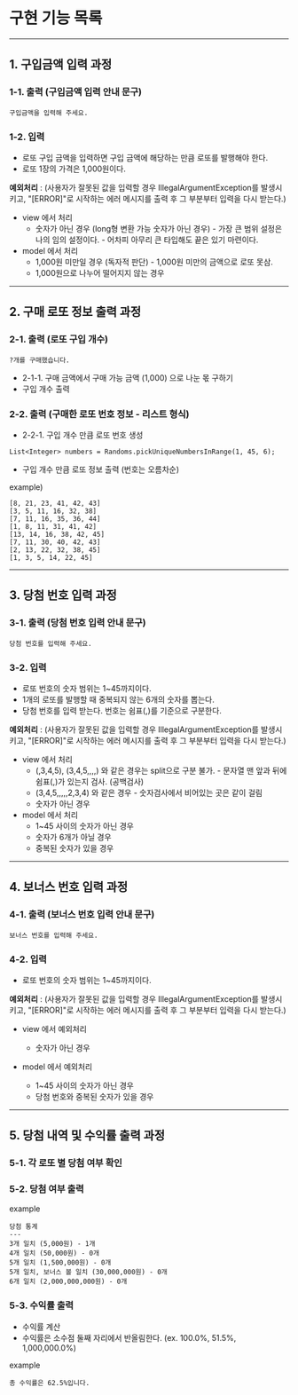 # 구현 기능 목록

***

## 1. 구입금액 입력 과정

### 1-1. 출력 (구입금액 입력 안내 문구)

    구입금액을 입력해 주세요.

### 1-2. 입력

- 로또 구입 금액을 입력하면 구입 금액에 해당하는 만큼 로또를 발행해야 한다.
- 로또 1장의 가격은 1,000원이다.

**예외처리** : (사용자가 잘못된 값을 입력할 경우 IllegalArgumentException를 발생시키고, "[ERROR]"로 시작하는 에러 메시지를 출력 후 그 부분부터 입력을 다시 받는다.)

- view 에서 처리
    - 숫자가 아닌 경우 (long형 변환 가능 숫자가 아닌 경우) - 가장 큰 범위 설정은 나의 임의 설정이다. - 어차피 아무리 큰 타입해도 끝은 있기 마련이다.
- model 에서 처리
    - 1,000원 미만일 경우 (독자적 판단) - 1,000원 미만의 금액으로 로또 못삼.
    - 1,000원으로 나누어 떨어지지 않는 경우

***

## 2. 구매 로또 정보 출력 과정

### 2-1. 출력 (로또 구입 개수)

    ?개를 구매했습니다.

- 2-1-1. 구매 금액에서 구매 가능 금액 (1,000) 으로 나눈 몫 구하기
- 구입 개수 출력

### 2-2. 출력 (구매한 로또 번호 정보 - 리스트 형식)

- 2-2-1. 구입 개수 만큼 로또 번호 생성

```
List<Integer> numbers = Randoms.pickUniqueNumbersInRange(1, 45, 6);
```

- 구입 개수 만큼 로또 정보 출력 (번호는 오름차순)

example)

```
[8, 21, 23, 41, 42, 43]
[3, 5, 11, 16, 32, 38]
[7, 11, 16, 35, 36, 44]
[1, 8, 11, 31, 41, 42]
[13, 14, 16, 38, 42, 45]
[7, 11, 30, 40, 42, 43]
[2, 13, 22, 32, 38, 45]
[1, 3, 5, 14, 22, 45]
```

***

## 3. 당첨 번호 입력 과정

### 3-1. 출력 (당첨 번호 입력 안내 문구)

    당첨 번호를 입력해 주세요.

### 3-2. 입력

- 로또 번호의 숫자 범위는 1~45까지이다.
- 1개의 로또를 발행할 때 중복되지 않는 6개의 숫자를 뽑는다.
- 당첨 번호를 입력 받는다. 번호는 쉼표(,)를 기준으로 구분한다.

**예외처리** : (사용자가 잘못된 값을 입력할 경우 IllegalArgumentException를 발생시키고, "[ERROR]"로 시작하는 에러 메시지를 출력 후 그 부분부터 입력을 다시 받는다.)

- view 에서 처리
    - (,3,4,5), (3,4,5,,,,) 와 같은 경우는 split으로 구분 불가. - 문자열 맨 앞과 뒤에 쉼표(,)가 있는지 검사. (공백검사)
    - (3,4,5,,,,,2,3,4) 와 같은 경우 - 숫자검사에서 비어있는 곳은 같이 걸림
    - 숫자가 아닌 경우
- model 에서 처리
    - 1~45 사이의 숫자가 아닌 경우
    - 숫자가 6개가 아닐 경우
    - 중복된 숫자가 있을 경우

***

## 4. 보너스 번호 입력 과정

### 4-1. 출력 (보너스 번호 입력 안내 문구)

    보너스 번호를 입력해 주세요.

### 4-2. 입력

- 로또 번호의 숫자 범위는 1~45까지이다.

**예외처리** : (사용자가 잘못된 값을 입력할 경우 IllegalArgumentException를 발생시키고, "[ERROR]"로 시작하는 에러 메시지를 출력 후 그 부분부터 입력을 다시 받는다.)

- view 에서 예외처리
    - 숫자가 아닌 경우

- model 에서 예외처리
    - 1~45 사이의 숫자가 아닌 경우
    - 당첨 번호와 중복된 숫자가 있을 경우

***

## 5. 당첨 내역 및 수익률 출력 과정

### 5-1. 각 로또 별 당첨 여부 확인

### 5-2. 당첨 여부 출력

example

```
당첨 통계
---
3개 일치 (5,000원) - 1개
4개 일치 (50,000원) - 0개
5개 일치 (1,500,000원) - 0개
5개 일치, 보너스 볼 일치 (30,000,000원) - 0개
6개 일치 (2,000,000,000원) - 0개
```

### 5-3. 수익률 출력

- 수익률 계산
- 수익률은 소수점 둘째 자리에서 반올림한다. (ex. 100.0%, 51.5%, 1,000,000.0%)

example

    총 수익률은 62.5%입니다.